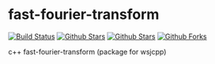 # fast-fourier-transform

[![Build Status](https://api.travis-ci.com/wsjcpp/fast-fourier-transform.svg?branch=master)](https://travis-ci.com/wsjcpp/fast-fourier-transform) [![Github Stars](https://img.shields.io/github/stars/wsjcpp/fast-fourier-transform.svg?label=github%20%E2%98%85)](https://github.com/wsjcpp/fast-fourier-transform) [![Github Stars](https://img.shields.io/github/contributors/wsjcpp/fast-fourier-transform.svg)](https://github.com/wsjcpp/fast-fourier-transform) [![Github Forks](https://img.shields.io/github/forks/wsjcpp/fast-fourier-transform.svg?label=github%20forks)](https://github.com/wsjcpp/wsjcpp/network/members)

c++ fast-fourier-transform (package for wsjcpp)
